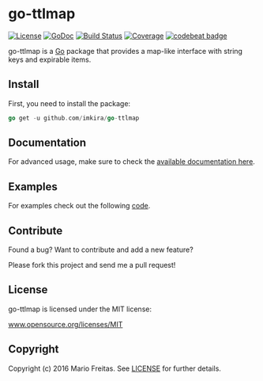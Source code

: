 # go-ttlmap

[![License](http://img.shields.io/badge/license-MIT-red.svg?style=flat)](https://github.com/imkira/go-ttlmap/blob/master/LICENSE.txt)
[![GoDoc](https://godoc.org/github.com/imkira/go-ttlmap?status.svg)](https://godoc.org/github.com/imkira/go-ttlmap)
[![Build Status](http://img.shields.io/travis/imkira/go-ttlmap.svg?style=flat)](https://travis-ci.org/imkira/go-ttlmap)
[![Coverage](https://codecov.io/gh/imkira/go-ttlmap/branch/master/graph/badge.svg)](https://codecov.io/gh/imkira/go-ttlmap)
[![codebeat badge](https://codebeat.co/badges/2144b08d-ed7f-4cf1-80e5-529c5751268c)](https://codebeat.co/projects/github-com-imkira-go-ttlmap)

go-ttlmap is a [Go](http://golang.org) package that provides a map-like
interface with string keys and expirable items.

## Install

First, you need to install the package:

```go
go get -u github.com/imkira/go-ttlmap
```

## Documentation

For advanced usage, make sure to check the
[available documentation here](http://godoc.org/github.com/imkira/go-ttlmap).

## Examples

For examples check out the following
[code](http://github.com/imkira/go-ttlmap/tree/master/examples).

## Contribute

Found a bug? Want to contribute and add a new feature?

Please fork this project and send me a pull request!

## License

go-ttlmap is licensed under the MIT license:

www.opensource.org/licenses/MIT

## Copyright

Copyright (c) 2016 Mario Freitas. See
[LICENSE](http://github.com/imkira/go-ttlmap/blob/master/LICENSE)
for further details.
